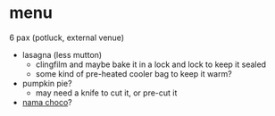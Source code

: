# menu

6 pax (potluck, external venue)

* lasagna (less mutton)
    * clingfilm and maybe bake it in a lock and lock to keep it sealed
    * some kind of pre-heated cooler bag to keep it warm?
* pumpkin pie?
    * may need a knife to cut it, or pre-cut it
* [nama choco](../recipes/confectionery/nama-chocolate.md)?

